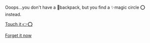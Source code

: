 Ooops...you don't have a 💼backpack, but you find a ✨magic circle ⭕️ instead.

[Touch it 👉⭕️](3.md)

[Forget it now ](../2/1.md)
